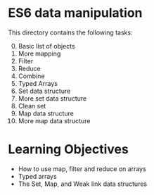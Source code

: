 # ES6 data manipulation
This directory contains the following tasks:

0. Basic list of objects
1. More mapping
2. Filter
3. Reduce
4. Combine
5. Typed Arrays
6. Set data structure
7. More set data structure
8. Clean set
9. Map data structure
10. More map data structure

# Learning Objectives

* How to use map, filter and reduce on arrays
* Typed arrays
* The Set, Map, and Weak link data structures
